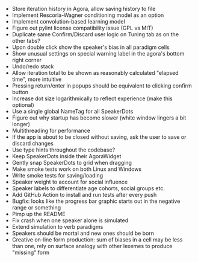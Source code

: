 * Store iteration history in Agora, allow saving history to file
* Implement Rescorla-Wagner conditioning model as an option
* Implement convolution-based learning model
* Figure out pylint license compatibility issue (GPL vs MIT)
* Duplicate same Confirm/Discard user logic on Tuning tab as on the other tabs?
* Upon double click show the speaker's bias in all paradigm cells
* Show unusual settings on special warning label in the agora's bottom right corner
* Undo/redo stack
* Allow iteration total to be shown as reasonably calculated "elapsed time", more intuitive
* Pressing return/enter in popups should be equivalent to clicking confirm button
* Increase dot size logarithmically to reflect experience (make this optional)
* Use a single global NameTag for all SpeakerDots
* Figure out why startup has become slower (white window lingers a bit longer)
* Multithreading for performance
* If the app is about to be closed without saving, ask the user to save or discard changes
* Use type hints throughout the codebase?
* Keep SpeakerDots inside their AgoraWidget
* Gently snap SpeakerDots to grid when dragging
* Make smoke tests work on both Linux and Windows
* Write smoke tests for saving/loading
* Speaker weight to account for social influence
* Speaker labels to differentiate age cohorts, social groups etc.
* Add GitHub Action to install and run tests after every push
* Bugfix: looks like the progress bar graphic starts out in the negative range or something
* Pimp up the README
* Fix crash when one speaker alone is simulated
* Extend simulation to verb paradigms
* Speakers should be mortal and new ones should be born
* Creative on-line form production: sum of biases in a cell may be less than one, rely on surface analogy with other lexemes to produce "missing" form

